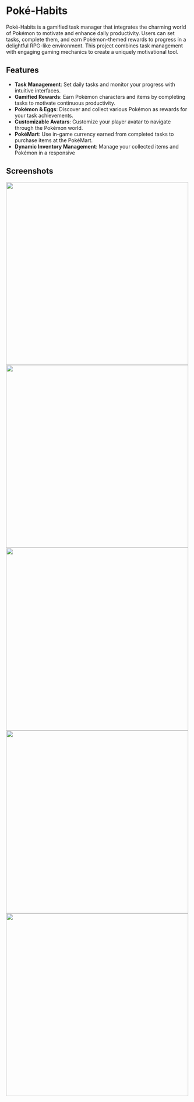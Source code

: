 

# Poké-Habits

Poké-Habits is a gamified task manager that integrates the charming world of Pokémon to motivate and enhance daily productivity. Users can set tasks, complete them, and earn Pokémon-themed rewards to progress in a delightful RPG-like environment. This project combines task management with engaging gaming mechanics to create a uniquely motivational tool.

## Features

- **Task Management**: Set daily tasks and monitor your progress with intuitive interfaces.
- **Gamified Rewards**: Earn Pokémon characters and items by completing tasks to motivate continuous productivity.
- **Pokémon & Eggs**: Discover and collect various Pokémon as rewards for your task achievements.
- **Customizable Avatars**: Customize your player avatar to navigate through the Pokémon world.
- **PokéMart**: Use in-game currency earned from completed tasks to purchase items at the PokéMart.
- **Dynamic Inventory Management**: Manage your collected items and Pokémon in a responsive

## Screenshots
<img src="https://drive.google.com/uc?id=1VW8gpP-YHwfAIZE0r4INGdPth3dawfuk"  height="500"/> <img src="https://drive.google.com/uc?id=17cuM-IBMibBN3tGdq5XMFYgoDmszEsHH"  height="500"/><img src="https://drive.google.com/uc?id=1fLri52_cleL1S-7T-Iqo9ZdkjKuxn6z0"  height="500"/><img src="https://drive.google.com/uc?id=12rkeXXQhk4aZu_JqtwQI088a4mDGaSjQ"  height="500"/><img src="https://drive.google.com/uc?id=17cuM-IBMibBN3tGdq5XMFYgoDmszEsHH"  height="500"/>

